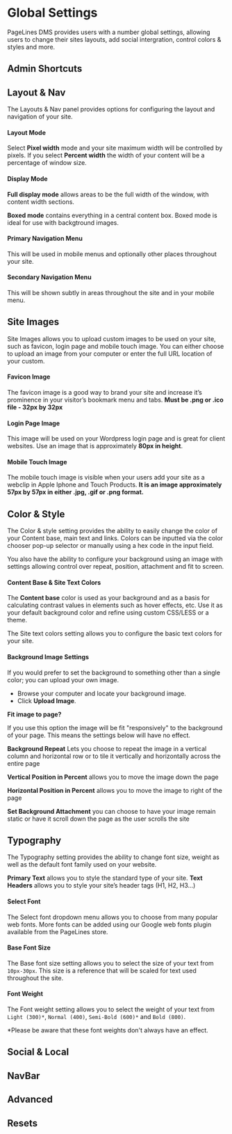 # Global Settings #

PageLines DMS provides users with a number global settings, allowing users to change their sites layouts, add social intergration, control colors & styles and more.

## Admin Shortcuts ##

## Layout & Nav ##

The Layouts & Nav panel provides options for configuring the layout and navigation of your site.

#### Layout Mode ####

Select **Pixel width** mode and your site maximum width will be controlled by pixels. If you select **Percent width** the width of your content will be a percentage of window size.

#### Display Mode ####

**Full display mode** allows areas to be the full width of the window, with content width sections.

**Boxed mode** contains everything in a central content box. Boxed mode is ideal for use with backgtround images.

#### Primary Navigation Menu ####

This will be used in mobile menus and optionally other places throughout your site.

#### Secondary Navigation Menu ####

This will be shown subtly in areas throughout the site and in your mobile menu.

## Site Images ##

Site Images allows you to upload custom images to be used on your site, such as favicon, login page and mobile touch image. You can either choose to upload an image from your computer or enter the full URL location of your custom.

#### Favicon Image ####

The favicon image is a good way to brand your site and increase it’s prominence in your visitor’s bookmark menu and tabs. **Must be .png or .ico file - 32px by 32px**

#### Login Page Image ####

This image will be used on your Wordpress login page and is great for client websites. Use an image that is approximately **80px in height**.

#### Mobile Touch Image ####

The mobile touch image is visible when your users add your site as a webclip in Apple Iphone and Touch Products. **It is an image approximately 57px by 57px in either .jpg, .gif or .png format.**

## Color & Style ##

The Color & style setting provides the ability to easily change the color of your Content base, main text and links. Colors can be inputted via the color chooser pop-up selector or manually using a hex code in the input field. 

You also have the ability to configure your background using an image with settings allowing control over repeat, position, attachment and fit to screen.

#### Content Base & Site Text Colors ####

The **Content base** color is used as your background and as a basis for calculating contrast values in elements such as hover effects, etc. Use it as your default background color and refine using custom CSS/LESS or a theme.

The Site text colors setting allows you to configure the basic text colors for your site.

#### Background Image Settings ####

If you would prefer to set the background to something other than a single color; you can upload your own image.

* Browse your computer and locate your background image.
* Click **Upload Image**.

**Fit image to page?**

If you use this option the image will be fit "responsively" to the background of your page. This means the settings below will have no effect.

**Background Repeat** Lets you choose to repeat the image in a vertical column and horizontal row or to tile it vertically and horizontally across the entire page

**Vertical Position in Percent** allows you to move the image down the page

**Horizontal Position in Percent** allows you to move the image to right of the page

**Set Background Attachment** you can choose to have your image remain static or have it scroll down the page as the user scrolls the site

## Typography ##

The Typography setting provides the ability to change font size, weight as well as the default font family used on your website. 

**Primary Text** allows you to style the standard type of your site. **Text Headers** allows you to style your site’s header tags (H1, H2, H3…) 

#### Select Font ####

The Select font dropdown menu allows you to choose from many popular web fonts. More fonts can be added using our Google web fonts plugin available from the PageLines store.

#### Base Font Size ####

The Base font size setting allows you to select the size of your text from `10px-30px`. This size is a reference that will be scaled for text used throughout the site. 

#### Font Weight #####

The Font weight setting allows you to select the weight of your text from `Light (300)*`, `Normal (400)`, `Semi-Bold (600)*` and `Bold (800)`.

*Please be aware that these font weights don't always have an effect.

## Social & Local

## NavBar ##

## Advanced ##

## Resets ##
